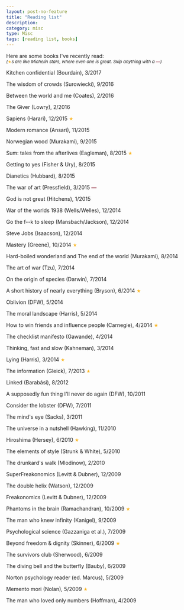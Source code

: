 ```yaml
---
layout: post-no-feature
title: "Reading list"
description:
category: misc
type: Misc
tags: [reading list, books]
---
```


Here are some books I've recently read:<br/>
<small><em>(</em><span style="color:#FBB829"><small>&#9733;</small></span><em>s are like Michelin stars, where even one is great. Skip anything with a <span style="color:#800F25"><b>&mdash;</b></span>)</em></small>

Kitchen confidential (Bourdain), 3/2017

The wisdom of crowds (Surowiecki), 9/2016

Between the world and me (Coates), 2/2016

The Giver (Lowry), 2/2016

Sapiens (Harari), 12/2015 <span style="color:#FBB829"><small>&#9733;</small></span>

Modern romance (Ansari), 11/2015

Norwegian wood (Murakami), 9/2015

Sum: tales from the afterlives (Eagleman), 8/2015 <span style="color:#FBB829"><small>&#9733;</small></span>

Getting to yes (Fisher & Ury), 8/2015

Dianetics (Hubbard), 8/2015

The war of art (Pressfield), 3/2015 <span style="color:#800F25"><b>&mdash;</b></span>

God is not great (Hitchens), 1/2015

War of the worlds 1938 (Wells/Welles), 12/2014

Go the f--k to sleep (Mansbach/Jackson), 12/2014

Steve Jobs (Isaacson), 12/2014

Mastery (Greene), 10/2014 <span style="color:#FBB829"><small>&#9733;</small></span> 

Hard-boiled wonderland and The end of the world (Murakami), 8/2014

The art of war (Tzu), 7/2014

On the origin of species (Darwin), 7/2014

A short history of nearly everything (Bryson), 6/2014 <span style="color:#FBB829"><small>&#9733;</small></span>

Oblivion (DFW), 5/2014

The moral landscape (Harris), 5/2014

How to win friends and influence people (Carnegie), 4/2014 <span style="color:#FBB829"><small>&#9733;</small></span>

The checklist manifesto (Gawande), 4/2014

Thinking, fast and slow (Kahneman), 3/2014

Lying (Harris), 3/2014 <span style="color:#FBB829"><small>&#9733;</small></span>

The information (Gleick), 7/2013 <span style="color:#FBB829"><small>&#9733;</small></span>

Linked (Barabási), 8/2012

A supposedly fun thing I'll never do again (DFW), 10/2011

Consider the lobster (DFW), 7/2011

The mind's eye (Sacks), 3/2011

The universe in a nutshell (Hawking), 11/2010

Hiroshima (Hersey), 6/2010 <span style="color:#FBB829"><small>&#9733;</small></span>

The elements of style (Strunk & White), 5/2010

The drunkard's walk (Mlodinow), 2/2010

SuperFreakonomics (Levitt & Dubner), 12/2009

The double helix (Watson), 12/2009

Freakonomics (Levitt & Dubner), 12/2009

Phantoms in the brain (Ramachandran), 10/2009 <span style="color:#FBB829"><small>&#9733;</small></span>

The man who knew infinity (Kanigel), 9/2009

Psychological science (Gazzaniga et al.), 7/2009

Beyond freedom & dignity (Skinner), 6/2009 <span style="color:#FBB829"><small>&#9733;</small></span>

The survivors club (Sherwood), 6/2009

The diving bell and the butterfly (Bauby), 6/2009

Norton psychology reader (ed. Marcus), 5/2009

Memento mori (Nolan), 5/2009 <span style="color:#FBB829"><small>&#9733;</small></span>

The man who loved only numbers (Hoffman), 4/2009
